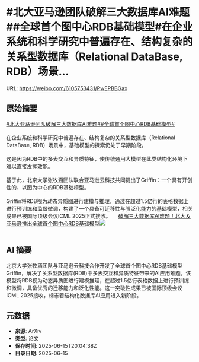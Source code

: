 # #北大亚马逊团队破解三大数据库AI难题##全球首个图中心RDB基础模型#在企业系统和科学研究中普遍存在、结构复杂的关系型数据库（Relational DataBase, RDB）场景...

**URL**: https://weibo.com/6105753431/PwEPBBGax

## 原始摘要

<a href="https://m.weibo.cn/search?containerid=231522type%3D1%26t%3D10%26q%3D%23%E5%8C%97%E5%A4%A7%E4%BA%9A%E9%A9%AC%E9%80%8A%E5%9B%A2%E9%98%9F%E7%A0%B4%E8%A7%A3%E4%B8%89%E5%A4%A7%E6%95%B0%E6%8D%AE%E5%BA%93AI%E9%9A%BE%E9%A2%98%23&amp;extparam=%23%E5%8C%97%E5%A4%A7%E4%BA%9A%E9%A9%AC%E9%80%8A%E5%9B%A2%E9%98%9F%E7%A0%B4%E8%A7%A3%E4%B8%89%E5%A4%A7%E6%95%B0%E6%8D%AE%E5%BA%93AI%E9%9A%BE%E9%A2%98%23" data-hide=""><span class="surl-text">#北大亚马逊团队破解三大数据库AI难题#</span></a><a href="https://m.weibo.cn/search?containerid=231522type%3D1%26t%3D10%26q%3D%23%E5%85%A8%E7%90%83%E9%A6%96%E4%B8%AA%E5%9B%BE%E4%B8%AD%E5%BF%83RDB%E5%9F%BA%E7%A1%80%E6%A8%A1%E5%9E%8B%23&amp;extparam=%23%E5%85%A8%E7%90%83%E9%A6%96%E4%B8%AA%E5%9B%BE%E4%B8%AD%E5%BF%83RDB%E5%9F%BA%E7%A1%80%E6%A8%A1%E5%9E%8B%23" data-hide=""><span class="surl-text">#全球首个图中心RDB基础模型#</span></a><br><br>在企业系统和科学研究中普遍存在、结构复杂的关系型数据库（Relational DataBase, RDB）场景中，基础模型的探索仍处于早期阶段。<br><br>这是因为RDB中的多表交互和异质特征，使传统通用大模型在此类结构化环境下难以直接发挥效能。<br><br>基于此，北京大学张牧涵团队联合亚马逊云科技共同提出了Griffin：一个具有开创性的、以图为中心的RDB基础模型。<br><br>Griffin将RDB视为动态异质图进行建模与推理，通过在超过1.5亿行的表格数据上进行预训练和监督微调，构建了一个具备可迁移性与强泛化能力的基础模型，相关成果已被国际顶级会议ICML 2025正式接收。 <a href="https://weibo.com/ttarticle/p/show?id=2309405177834557014245" data-hide=""><span class="url-icon"><img style="width: 1rem;height: 1rem" src="https://h5.sinaimg.cn/upload/2015/09/25/3/timeline_card_small_article_default.png" referrerpolicy="no-referrer"></span><span class="surl-text">破解三大数据库AI难题！北大＆亚马逊推出全球首个图中心RDB基础模型</span></a><img style="" src="https://tvax1.sinaimg.cn/large/006Fd7o3ly1i2g35u7pc7j30k80bd759.jpg" referrerpolicy="no-referrer"><br><br>

## AI 摘要

北京大学张牧涵团队与亚马逊云科技合作开发了全球首个图中心RDB基础模型Griffin，解决了关系型数据库(RDB)中多表交互和异质特征带来的AI应用难题。该模型将RDB视为动态异质图进行建模推理，在超过1.5亿行表格数据上进行预训练和微调，具备优秀的迁移能力和泛化性能。这一突破性成果已被国际顶级会议ICML 2025接收，标志着结构化数据库AI应用进入新阶段。

## 元数据

- **来源**: ArXiv
- **类型**: 论文
- **保存时间**: 2025-06-15T20:04:38Z
- **目录日期**: 2025-06-15
